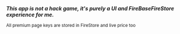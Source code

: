 ***This app is not a hack game, it's purely a UI and FireBaseFireStore experience for me.***


<sub>All premium page keys are stored in FireStore and live price too</sub>
